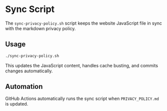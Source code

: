 # Sync Script

The `sync-privacy-policy.sh` script keeps the website JavaScript file in sync with the markdown privacy policy.

## Usage

```bash
./sync-privacy-policy.sh
```

This updates the JavaScript content, handles cache busting, and commits changes automatically.

## Automation

GitHub Actions automatically runs the sync script when `PRIVACY_POLICY.md` is updated.